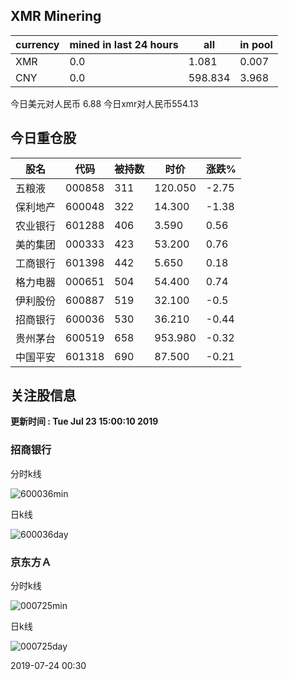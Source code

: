 ## XMR Minering

|currency|mined in last 24 hours|all|in pool|
|---|---|---|---|
|XMR|0.0|1.081|0.007|
|CNY|0.0|598.834|3.968|

今日美元对人民币 6.88	今日xmr对人民币554.13


## 今日重仓股 

|股名|代码|被持数|时价|涨跌%|
|---|---|---|---|---|
|五粮液|000858|311|120.050|-2.75|
|保利地产|600048|322|14.300|-1.38|
|农业银行|601288|406|3.590|0.56|
|美的集团|000333|423|53.200|0.76|
|工商银行|601398|442|5.650|0.18|
|格力电器|000651|504|54.400|0.74|
|伊利股份|600887|519|32.100|-0.5|
|招商银行|600036|530|36.210|-0.44|
|贵州茅台|600519|658|953.980|-0.32|
|中国平安|601318|690|87.500|-0.21|

## 关注股信息
**更新时间 : Tue Jul 23 15:00:10 2019**
### 招商银行 
分时k线

![600036min](http://image.sinajs.cn/newchart/min/n/sh600036.gif)

日k线

![600036day](http://image.sinajs.cn/newchart/daily/n/sh600036.gif)

### 京东方Ａ 
分时k线

![000725min](http://image.sinajs.cn/newchart/min/n/sz000725.gif)

日k线

![000725day](http://image.sinajs.cn/newchart/daily/n/sz000725.gif)

2019-07-24 00:30